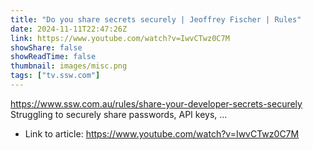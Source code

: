 ```yaml
---
title: "Do you share secrets securely | Jeoffrey Fischer | Rules"
date: 2024-11-11T22:47:26Z
link: https://www.youtube.com/watch?v=IwvCTwz0C7M
showShare: false
showReadTime: false
thumbnail: images/misc.png
tags: ["tv.ssw.com"]
---
```

https://www.ssw.com.au/rules/share-your-developer-secrets-securely Struggling to securely share passwords, API keys, ...

- Link to article: https://www.youtube.com/watch?v=IwvCTwz0C7M
